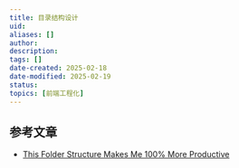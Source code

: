 ```yaml
---
title: 目录结构设计
uid: 
aliases: []
author: 
description: 
tags: []
date-created: 2025-02-18
date-modified: 2025-02-19
status: 
topics: [前端工程化]
---
```


##

## 参考文章

- [This Folder Structure Makes Me 100% More Productive](https://youtu.be/xyxrB2Aa7KE)

